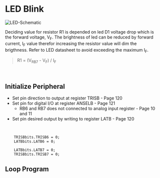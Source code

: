 # LED Blink
![LED-Schematic](https://github.com/user-attachments/assets/96a027a4-b688-44f0-92b1-194a3af776bf)
<br/>

Deciding value for resistor R1 is depended on led D1 voltage drop which is the forward voltage, V<sub>F</sub>.
The brightness of led can be reduced by forward current, I<sub>F</sub> value therefor increasing the resistor value will dim the brigthness.
Refer to LED datasheet to avoid exceeding the maximum I<sub>F</sub>.
>R1 = (V<sub>RB7</sub> - V<sub>F</sub>) / I<sub>F</sub>
<br/>

## Initialize Peripheral
* Set pin direction to output at register TRISB - Page 120
* Set pin for digital I/O at register ANSELB - Page 121
  - RB6 and RB7 does not connected to analog input register - Page 10 and 11
* Set pin desired output by writing to register LATB - Page 120
<br/>

```
    TRISBbits.TRISB6 = 0;
    LATBbits.LATB6 = 0;
    
    LATBbits.LATB7 = 0;
    TRISBbits.TRISB7 = 0;
```

## Loop Program
<br/>
